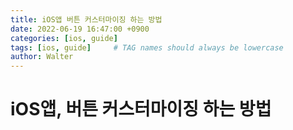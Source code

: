 ```yaml
---
title: iOS앱 버튼 커스터마이징 하는 방법
date: 2022-06-19 16:47:00 +0900
categories: [ios, guide]
tags: [ios, guide]     # TAG names should always be lowercase
author: Walter
---
```


# iOS앱, 버튼 커스터마이징 하는 방법